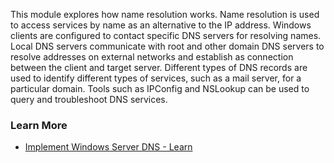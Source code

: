 This module explores how name resolution works. Name resolution is used to access services by name as an alternative to the IP address. Windows clients are configured to contact specific DNS servers for resolving names. Local DNS servers communicate with root and other domain DNS servers to resolve addresses on external networks and establish as connection between the client and target server. Different types of DNS records are used to identify different types of services, such as a mail server, for a particular domain. Tools such as IPConfig and NSLookup can be used to query and troubleshoot DNS services.

### Learn More

 -  [Implement Windows Server DNS - Learn](/training/modules/implement-windows-server-dns/)
